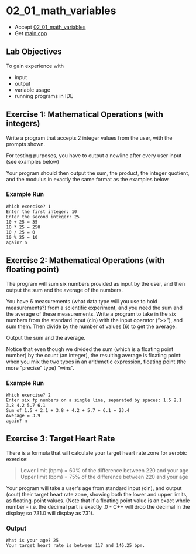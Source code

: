 # 02_01_math_variables

- Accept [02_01_math_variables](https://classroom.github.com/a/4gEBkEq-)
- Get [main.cpp](main.cpp)

## Lab Objectives

To gain experience with
- input
- output
- variable usage
- running programs in IDE

## Exercise 1: Mathematical Operations (with integers)

Write a program that accepts 2 integer values from the user, with the prompts shown.

For testing purposes, you have to output a newline after every user input (see examples below)

Your program should then output the sum, the product, the integer quotient, and the modulus in exactly the same format as the examples below. 

### Example Run
```
Which exercise? 1
Enter the first integer: 10
Enter the second integer: 25
10 + 25 = 35
10 * 25 = 250
10 / 25 = 0
10 % 25 = 10
again? n
```


## Exercise 2: Mathematical Operations (with floating point)

The program will sum six numbers provided as input by the user, and then output the sum and the average of the numbers.

You have 6 measurements (what data type will you use to hold measurements?) from a scientific experiment, and you need the sum and the average of these measurements. Write a program to take in the six numbers from the standard input (cin) with the input operator (“>>”), and sum them. Then divide by the number of values (6) to get the average.

Output the sum and the average.

Notice that even though we divided the sum (which is a floating point number) by the count (an integer), the resulting average is floating point: when you mix the two types in an arithmetic expression, floating point (the more “precise” type) “wins”.

### Example Run

```
Which exercise? 2
Enter six fp numbers on a single line, separated by spaces: 1.5 2.1 3.8 4.2 5.7 6.1
Sum of 1.5 + 2.1 + 3.8 + 4.2 + 5.7 + 6.1 = 23.4
Average = 3.9
again? n
```


## Exercise 3: Target Heart Rate

There is a formula that will calculate your target heart rate zone for aerobic exercise:

> Lower limit (bpm) = 60% of the difference between 220 and your age
> Upper limit (bpm) = 75% of the difference between 220 and your age


Your program will take a user's age from standard input (cin), and output (cout) their target heart rate zone, showing both the lower and upper limits, as floating-point values.
(Note that if a floating point value is an exact whole number - i.e. the decimal part is exactly .0 - C++ will drop the decimal in the display; so 731.0 will display as 731).

### Output
```
What is your age? 25
Your target heart rate is between 117 and 146.25 bpm.
```
